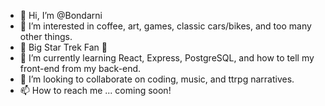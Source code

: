 - 👋 Hi, I’m @Bondarni
- 👀 I’m interested in coffee, art, games, classic cars/bikes, and too many other things.
- 🖖 Big Star Trek Fan 🖖
- 🌱 I’m currently learning React, Express, PostgreSQL, and how to tell my front-end from my back-end.
- 💞️ I’m looking to collaborate on coding, music, and ttrpg narratives.
- 📫 How to reach me ... coming soon!

<!---
Bondarni/Bondarni is a ✨ special ✨ repository because its `README.md` (this file) appears on your GitHub profile.
You can click the Preview link to take a look at your changes.
--->
